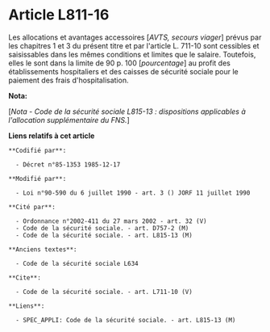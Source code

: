 # Article L811-16

Les allocations et avantages accessoires [*AVTS, secours viager*] prévus par les chapitres 1 et 3 du présent titre et par
l'article L. 711-10 sont cessibles et saisissables dans les mêmes conditions et limites que le salaire. Toutefois, elles le
sont dans la limite de 90 p. 100 [*pourcentage*] au profit des établissements hospitaliers et des caisses de sécurité sociale
pour le paiement des frais d'hospitalisation.

**Nota:**

[*Nota - Code de la sécurité sociale L815-13 : dispositions applicables à l'allocation supplémentaire du FNS.*]

**Liens relatifs à cet article**

	**Codifié par**:

	  - Décret n°85-1353 1985-12-17

	**Modifié par**:

	  - Loi n°90-590 du 6 juillet 1990 - art. 3 () JORF 11 juillet 1990

	**Cité par**:

	  - Ordonnance n°2002-411 du 27 mars 2002 - art. 32 (V)
	  - Code de la sécurité sociale. - art. D757-2 (M)
	  - Code de la sécurité sociale. - art. L815-13 (M)

	**Anciens textes**:

	  - Code de la sécurité sociale L634

	**Cite**:

	  - Code de la sécurité sociale. - art. L711-10 (V)

	**Liens**:

	  - SPEC_APPLI: Code de la sécurité sociale. - art. L815-13 (M)
